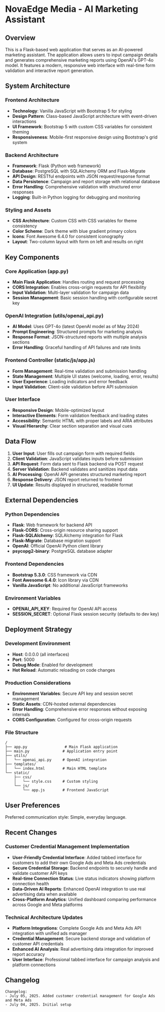 # NovaEdge Media - AI Marketing Assistant

## Overview

This is a Flask-based web application that serves as an AI-powered marketing assistant. The application allows users to input campaign details and generates comprehensive marketing reports using OpenAI's GPT-4o model. It features a modern, responsive web interface with real-time form validation and interactive report generation.

## System Architecture

### Frontend Architecture
- **Technology**: Vanilla JavaScript with Bootstrap 5 for styling
- **Design Pattern**: Class-based JavaScript architecture with event-driven interactions
- **UI Framework**: Bootstrap 5 with custom CSS variables for consistent theming
- **Responsiveness**: Mobile-first responsive design using Bootstrap's grid system

### Backend Architecture
- **Framework**: Flask (Python web framework)
- **Database**: PostgreSQL with SQLAlchemy ORM and Flask-Migrate
- **API Design**: RESTful endpoints with JSON request/response format
- **Data Persistence**: Campaign and report storage with relational database
- **Error Handling**: Comprehensive validation with structured error responses
- **Logging**: Built-in Python logging for debugging and monitoring

### Styling and Assets
- **CSS Architecture**: Custom CSS with CSS variables for theme consistency
- **Color Scheme**: Dark theme with blue gradient primary colors
- **Icons**: Font Awesome 6.4.0 for consistent iconography
- **Layout**: Two-column layout with form on left and results on right

## Key Components

### Core Application (app.py)
- **Main Flask Application**: Handles routing and request processing
- **CORS Integration**: Enables cross-origin requests for API flexibility
- **Input Validation**: Multi-layer validation for campaign data
- **Session Management**: Basic session handling with configurable secret key

### OpenAI Integration (utils/openai_api.py)
- **AI Model**: Uses GPT-4o (latest OpenAI model as of May 2024)
- **Prompt Engineering**: Structured prompts for marketing analysis
- **Response Format**: JSON-structured reports with multiple analysis sections
- **Error Handling**: Graceful handling of API failures and rate limits

### Frontend Controller (static/js/app.js)
- **Form Management**: Real-time validation and submission handling
- **State Management**: Multiple UI states (welcome, loading, error, results)
- **User Experience**: Loading indicators and error feedback
- **Input Validation**: Client-side validation before API submission

### User Interface
- **Responsive Design**: Mobile-optimized layout
- **Interactive Elements**: Form validation feedback and loading states
- **Accessibility**: Semantic HTML with proper labels and ARIA attributes
- **Visual Hierarchy**: Clear section separation and visual cues

## Data Flow

1. **User Input**: User fills out campaign form with required fields
2. **Client Validation**: JavaScript validates inputs before submission
3. **API Request**: Form data sent to Flask backend via POST request
4. **Server Validation**: Backend validates and sanitizes input data
5. **AI Processing**: OpenAI API generates structured marketing report
6. **Response Delivery**: JSON report returned to frontend
7. **UI Update**: Results displayed in structured, readable format

## External Dependencies

### Python Dependencies
- **Flask**: Web framework for backend API
- **Flask-CORS**: Cross-origin resource sharing support
- **Flask-SQLAlchemy**: SQLAlchemy integration for Flask
- **Flask-Migrate**: Database migration support
- **OpenAI**: Official OpenAI Python client library
- **psycopg2-binary**: PostgreSQL database adapter

### Frontend Dependencies
- **Bootstrap 5.3.0**: CSS framework via CDN
- **Font Awesome 6.4.0**: Icon library via CDN
- **Vanilla JavaScript**: No additional JavaScript frameworks

### Environment Variables
- **OPENAI_API_KEY**: Required for OpenAI API access
- **SESSION_SECRET**: Optional Flask session security (defaults to dev key)

## Deployment Strategy

### Development Environment
- **Host**: 0.0.0.0 (all interfaces)
- **Port**: 5000
- **Debug Mode**: Enabled for development
- **Hot Reload**: Automatic reloading on code changes

### Production Considerations
- **Environment Variables**: Secure API key and session secret management
- **Static Assets**: CDN-hosted external dependencies
- **Error Handling**: Comprehensive error responses without exposing internals
- **CORS Configuration**: Configured for cross-origin requests

### File Structure
```
/
├── app.py                 # Main Flask application
├── main.py               # Application entry point
├── utils/
│   └── openai_api.py     # OpenAI integration
├── templates/
│   └── index.html        # Main HTML template
└── static/
    ├── css/
    │   └── style.css     # Custom styling
    └── js/
        └── app.js        # Frontend JavaScript
```

## User Preferences

Preferred communication style: Simple, everyday language.

## Recent Changes

### Customer Credential Management Implementation
- **User-Friendly Credential Interface**: Added tabbed interface for customers to add their own Google Ads and Meta Ads credentials
- **Secure Credential Storage**: Backend endpoints to securely handle and validate customer API keys
- **Real-time Connection Status**: Live status indicators showing platform connection health
- **Data-Driven AI Reports**: Enhanced OpenAI integration to use real advertising data when available
- **Cross-Platform Analytics**: Unified dashboard comparing performance across Google and Meta platforms

### Technical Architecture Updates
- **Platform Integrations**: Complete Google Ads and Meta Ads API integration with unified ads manager
- **Credential Management**: Secure backend storage and validation of customer API credentials
- **Enhanced AI Analysis**: Real advertising data integration for improved report accuracy
- **User Interface**: Professional tabbed interface for campaign analysis and platform connections

## Changelog

```
Changelog:
- July 05, 2025. Added customer credential management for Google Ads and Meta Ads
- July 04, 2025. Initial setup
```